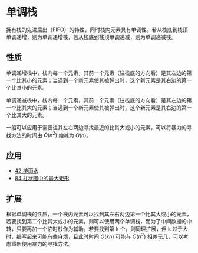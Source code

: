 # 单调栈

拥有栈的先进后出（FIFO）的特性，同时栈内元素具有单调性。若从栈底到栈顶单调递增，则为单调递增栈，若从栈底到栈顶单调递减，则为单调递减栈。

## 性质

单调递增栈中，栈内每一个元素，其前一个元素（往栈底的方向看）是其左边的第一个比其小的元素；当遇到一个新元素使其被弹出时，这个新元素是其右边的第一个比其小的元素。

单调递减栈中，栈内每一个元素，其前一个元素（往栈底的方向看）是其左边的第一个比其大的元素；当遇到一个新元素使其被弹出时，这个新元素是其右边的第一个比其大的元素。

一般可以应用于需要往其左右两边寻找最近的比其大或小的元素，可以将暴力的寻找方法的时间由 $O(n^2)$ 缩减为 $O(n)$。

## 应用

* [42.接雨水](https://leetcode-cn.com/problems/trapping-rain-water/)  
* [84.柱状图中的最大矩形](https://leetcode-cn.com/problems/largest-rectangle-in-histogram/)

## 扩展

根据单调栈的性质，一个栈内元素可以找到其左右两边第一个比其大或小的元素，若要找到第二个比其大或小的元素，则可以使用两个单调栈，而为了中间数据的中转，只要再加一个临时栈作为辅助。若要找到第 k 个，则同理扩展，但 k 过于大时，编写起来可能有些麻烦，且此时时间 $O(kn)$ 可能与 $O(n^2)$ 相差无几，可以考虑重新使用暴力的寻找方法。
